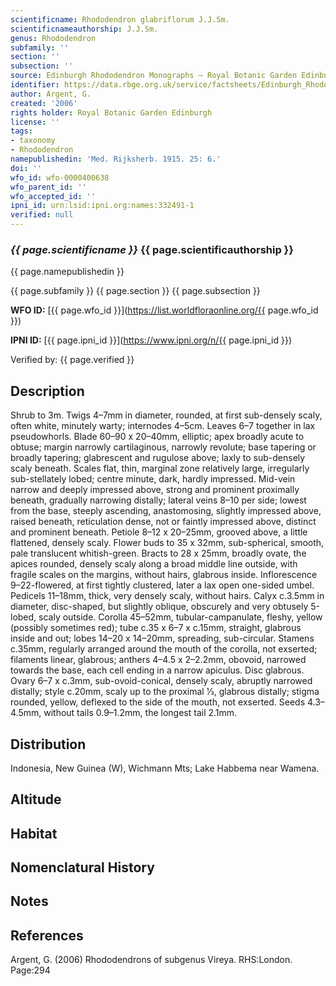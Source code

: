 ```yaml
---
scientificname: Rhododendron glabriflorum J.J.Sm.
scientificnameauthorship: J.J.Sm.
genus: Rhododendron
subfamily: ''
section: ''
subsection: ''
source: Edinburgh Rhododendron Monographs – Royal Botanic Garden Edinburgh
identifier: https://data.rbge.org.uk/service/factsheets/Edinburgh_Rhododendron_Monographs.xhtml
author: Argent, G.
created: '2006'
rights holder: Royal Botanic Garden Edinburgh
license: ''
tags:
- taxonomy
- Rhododendron
namepublishedin: 'Med. Rijksherb. 1915. 25: 6.'
doi: ''
wfo_id: wfo-0000400638
wfo_parent_id: ''
wfo_accepted_id: ''
ipni_id: urn:lsid:ipni.org:names:332491-1
verified: null
---
```

### _{{ page.scientificname }}_ {{ page.scientificauthorship }}
 {{ page.namepublishedin }}

{{ page.subfamily }} {{ page.section }} {{ page.subsection }}

**WFO ID:** [{{ page.wfo_id }}](https://list.worldfloraonline.org/{{ page.wfo_id }})

**IPNI ID:** [{{ page.ipni_id }}](https://www.ipni.org/n/{{ page.ipni_id }})

Verified by: {{ page.verified }}



## Description
Shrub to 3m. Twigs 4–7mm in diameter, rounded, at first sub-densely scaly, often white, minutely warty; internodes 4–5cm. Leaves 6–7 together in lax pseudowhorls. Blade 60–90 x 20–40mm, elliptic; apex broadly acute to obtuse; margin narrowly cartilaginous, narrowly revolute; base tapering or broadly tapering; glabrescent and rugulose above; laxly to sub-densely scaly beneath. Scales flat, thin, marginal zone relatively large, irregularly sub-stellately lobed; centre minute, dark, hardly impressed. Mid-vein narrow and deeply impressed above, strong and prominent proximally beneath, gradually narrowing distally; lateral veins 8–10 per side; lowest from the base, steeply ascending, anastomosing, slightly impressed above, raised beneath, reticulation dense, not or faintly impressed above, distinct and prominent beneath. Petiole 8–12 x 20–25mm, grooved above, a little flattened, densely scaly. Flower buds to 35 x 32mm, sub-spherical, smooth, pale translucent whitish-green. Bracts to 28 x 25mm, broadly ovate, the apices rounded, densely scaly along a broad middle line outside, with fragile scales on the margins, without hairs, glabrous inside. Inflorescence 9–22-flowered, at first tightly clustered, later a lax open one-sided umbel. Pedicels 11–18mm, thick, very densely scaly, without hairs. Calyx c.3.5mm in diameter, disc-shaped, but slightly oblique, obscurely and very obtusely 5-lobed, scaly outside. Corolla 45–52mm, tubular-campanulate, fleshy, yellow (possibly sometimes red); tube c.35 x 6–7 x c.15mm, straight, glabrous inside and out; lobes 14–20 x 14–20mm, spreading, sub-circular. Stamens c.35mm, regularly arranged around the mouth of the corolla, not exserted; filaments linear, glabrous; anthers 4–4.5 x 2–2.2mm, obovoid, narrowed towards the base, each cell ending in a narrow apiculus. Disc glabrous. Ovary 6–7 x c.3mm, sub-ovoid-conical, densely scaly, abruptly narrowed distally; style c.20mm, scaly up to the proximal 1⁄3, glabrous distally; stigma rounded, yellow, deflexed to the side of the mouth, not exserted. Seeds 4.3–4.5mm, without tails 0.9–1.2mm, the longest tail 2.1mm.

## Distribution
Indonesia, New Guinea (W), Wichmann Mts; Lake Habbema near Wamena.

## Altitude


## Habitat


## Nomenclatural History

                       
## Notes


## References

Argent, G. (2006) Rhododendrons of subgenus Vireya. RHS:London. Page:294
